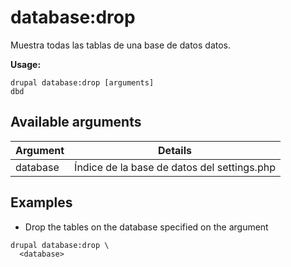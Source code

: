 # database:drop
Muestra todas las tablas de una base de datos datos.

**Usage:**
```
drupal database:drop [arguments]
dbd
```

## Available arguments
Argument | Details
---------|-------------
database | Índice de la base de datos del settings.php

## Examples
* Drop the tables on the database specified on the argument
```
drupal database:drop \
  <database>
```
